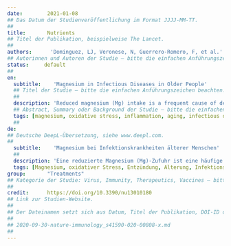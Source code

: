 ```yaml
---
date:        2021-01-08
## Das Datum der Studienveröffentlichung im Format JJJJ-MM-TT.
##
title:       Nutrients
## Titel der Publikation, beispielweise The Lancet.
##
authors:      'Dominguez, LJ, Veronese, N, Guerrero-Romero, F, et al.'
## Autorinnen und Autoren der Studie – bitte die einfachen Anführungszeichen beachten!
status:     default
##
en:
  subtitle:    'Magnesium in Infectious Diseases in Older People'
  ## Titel der Studie – bitte die einfachen Anführungszeichen beachten!
  ##
  description: 'Reduced magnesium (Mg) intake is a frequent cause of deficiency with age together with reduced absorption, renal wasting, and polypharmacotherapy. Chronic Mg deficiency may result in increased oxidative stress and low-grade inflammation, which may be linked to several age-related diseases, including higher predisposition to infectious diseases. Mg might play a role in the immune response being a cofactor for immunoglobulin synthesis and other processes strictly associated with the function of T and B cells. Mg is necessary for the biosynthesis, transport, and activation of vitamin D, another key factor in the pathogenesis of infectious diseases. The regulation of cytosolic free Mg in immune cells involves Mg transport systems, such as the melastatin-like transient receptor potential 7 channel, the solute carrier family, and the magnesium transporter 1 (MAGT1). The functional importance of Mg transport in immunity was unknown until the description of the primary immunodeficiency XMEN (X-linked immunodeficiency with Mg defect, Epstein–Barr virus infection, and neoplasia) due to a genetic deficiency of MAGT1 characterized by chronic Epstein–Barr virus infection. This and other research reporting associations of Mg deficit with viral and bacterial infections indicate a possible role of Mg deficit in the recent coronavirus disease 2019 (COVID-19) and its complications. In this review, we will discuss the importance of Mg for the immune system and for infectious diseases, including the recent pandemic of COVID-19.'
  ## Abstract, Summary oder Background der Studie – bitte die einfachen Anführungszeichen beachten!
  tags: [magnesium, oxidative stress, inflammation, aging, infectious diseases, vitamin D, COVID-19]
  ##
de: 
## Deutsche DeepL-Übersetzung, siehe www.deepl.com.
##
  subtitle:    'Magnesium bei Infektionskrankheiten älterer Menschen'
  ##
  description: 'Eine reduzierte Magnesium (Mg)-Zufuhr ist eine häufige Ursache für einen Mangel im Alter, zusammen mit einer verminderten Absorption, Nierenschwäche und Polypharmakotherapie. Chronischer Mg-Mangel kann zu erhöhtem oxidativem Stress und geringgradigen Entzündungen führen, die mit verschiedenen altersbedingten Krankheiten in Verbindung gebracht werden können, einschließlich einer erhöhten Anfälligkeit für Infektionskrankheiten. Mg könnte eine Rolle bei der Immunantwort spielen, da es ein Kofaktor für die Immunglobulinsynthese und andere Prozesse ist, die eng mit der Funktion von T- und B-Zellen verbunden sind. Mg ist notwendig für die Biosynthese, den Transport und die Aktivierung von Vitamin D, einem weiteren Schlüsselfaktor in der Pathogenese von Infektionskrankheiten. An der Regulierung des zytosolischen freien Mg in Immunzellen sind Mg-Transportsysteme beteiligt, wie der melastatinähnliche Transient-Receptor-Potential-7-Kanal, die Solute-Carrier-Familie und der Magnesiumtransporter 1 (MAGT1). Die funktionelle Bedeutung des Mg-Transports in der Immunität war bis zur Beschreibung des primären Immundefekts XMEN (X-linked immunodeficiency with Mg defect, Epstein-Barr virus infection, and neoplasia) aufgrund eines genetischen Mangels von MAGT1, der durch eine chronische Epstein-Barr-Virusinfektion gekennzeichnet ist, unbekannt. Diese und andere Forschungsarbeiten, die über Zusammenhänge zwischen Mg-Defizit und viralen und bakteriellen Infektionen berichten, deuten auf eine mögliche Rolle des Mg-Defizits bei der jüngsten Coronaviruserkrankung 2019 (COVID-19) und ihren Komplikationen hin. In dieser Übersicht wird die Bedeutung von Mg für das Immunsystem und für Infektionskrankheiten, einschließlich der jüngsten COVID-19-Pandemie, erörtert.'
  tags: [Magnesium, oxidativer Stress, Entzündung, Alterung, Infektionskrankheiten, Vitamin D, COVID-19]
group:       "Treatments"
## Kategorie der Studie: Virus, Immunity, Therapeutics, Vaccines – bitte die Anführungszeichen beachten!
##
credit:      https://doi.org/10.3390/nu13010180
## Link zur Studien-Website.
##
## Der Dateinamen setzt sich aus Datum, Titel der Publikation, DOI-ID der Studie (nach dem letzten Slash) und der Dateiendung zusammen. Bitte den Unterstrich vor der DOI-ID beachten!
##
## 2020-09-30-nature-immunology_s41590-020-00808-x.md
##
---
```

<object data="{{ page.link }}" style='height:calc(100vh - 400px); width: 100%' type='application/pdf'></object>